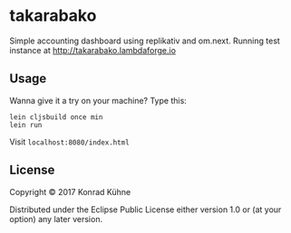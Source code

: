 # takarabako

Simple accounting dashboard using replikativ and om.next. Running test instance at http://takarabako.lambdaforge.io

## Usage

Wanna give it a try on your machine? Type this:

```
lein cljsbuild once min
lein run
```

Visit `localhost:8080/index.html`

## License

Copyright © 2017 Konrad Kühne

Distributed under the Eclipse Public License either version 1.0 or (at
your option) any later version.
